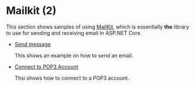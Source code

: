 # Mailkit (2)

  This section shows samples of using [MailKit](https://github.com/jstedfast/MailKit), which is essentially **the** library to use for sending and receiving email in ASP.NET Core.

  * [Send message](/projects/mailkit/mailkit-1)

    This shows an example on how to send an email.

  * [Connect to POP3 Account](/projects/mailkit/mailkit-2)
   
    Thsi shows how to connect to a POP3 account.